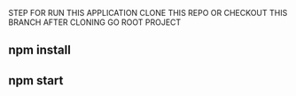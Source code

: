 STEP FOR RUN THIS APPLICATION
 CLONE THIS REPO OR CHECKOUT THIS BRANCH AFTER CLONING GO ROOT PROJECT 
## npm install
## npm start